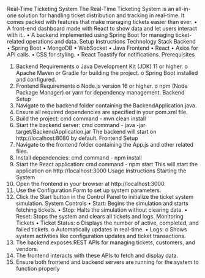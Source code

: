 Real-Time Ticketing System
The Real-Time Ticketing System is an all-in-one solution for handling ticket distribution and 
tracking in real-time. It comes packed with features that make managing tickets easier than ever.
• A front-end dashboard made with React to show data and let users interact with it..
• A backend implemented using Spring Boot for managing ticket-related operations and 
data.
Setup Instructions
Technology Stack
Backend
• Spring Boot
• MongoDB
• WebSocket
• Java
Frontend
• React
• Axios for API calls.
• CSS for styling.
• React Toastify for notifications.
Prerequisites
1. Backend Requirements
o Java Development Kit (JDK) 11 or higher.
o Apache Maven or Gradle for building the project.
o Spring Boot installed and configured.
2. Frontend Requirements
o Node.js version 16 or higher.
o npm (Node Package Manager) or yarn for dependency management.
Backend Setup
1. Navigate to the backend folder containing the BackendApplication.java.
2. Ensure all required dependencies are specified in your pom.xml file.
3. Build the project:
cmd command - mvn clean install
4. Start the backend server:
cmd command - java -jar target/BackendApplication.jar
The backend will start on http://localhost:8080 by default.
Frontend Setup
1. Navigate to the frontend folder containing the App.js and other related files.
2. Install dependencies:
cmd command - npm install
3. Start the React application:
cmd command - npm start
This will start the application on http://localhost:3000
Usage Instructions
Starting the System
1. Open the frontend in your browser at http://localhost:3000.
2. Use the Configuration Form to set up system parameters.
3. Click the Start button in the Control Panel to initialize the ticket system simulation.
System Controls
• Start: Begins the simulation and starts fetching tickets.
• Stop: Halts the simulation without clearing data.
• Reset: Stops the system and clears all tickets and logs.
Monitoring Tickets
• Ticket Status:
o Displays the number of active, completed, and failed tickets.
o Automatically updates in real-time.
• Logs:
o Shows system activities like configuration updates and ticket transactions.
1. The backend exposes REST APIs for managing tickets, customers, and vendors.
2. The frontend interacts with these APIs to fetch and display data.
3. Ensure both frontend and backend servers are running for the system to function 
properly
